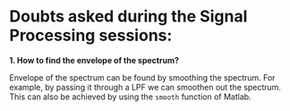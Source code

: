 # Doubts asked during the Signal Processing sessions:

**1. How to find the envelope of the spectrum?**

Envelope of the spectrum can be found by smoothing the spectrum. For example, by passing it through a LPF we can smoothen out the spectrum. This can also be achieved by using the `smooth` function of Matlab.
